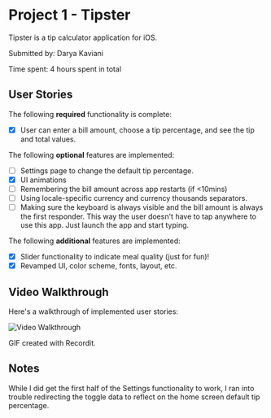 # Project 1 - Tipster

Tipster is a tip calculator application for iOS.

Submitted by: Darya Kaviani

Time spent: 4 hours spent in total

## User Stories

The following **required** functionality is complete:

* [x] User can enter a bill amount, choose a tip percentage, and see the tip and total values.

The following **optional** features are implemented:

* [ ] Settings page to change the default tip percentage.
* [x] UI animations
* [ ] Remembering the bill amount across app restarts (if <10mins)
* [ ] Using locale-specific currency and currency thousands separators.
* [ ] Making sure the keyboard is always visible and the bill amount is always the first responder. This way the user doesn't have to tap anywhere to use this app. Just launch the app and start typing.

The following **additional** features are implemented:

- [x] Slider functionality to indicate meal quality (just for fun)!
- [x] Revamped UI, color scheme, fonts, layout, etc.

## Video Walkthrough

Here's a walkthrough of implemented user stories:

<img src='http://g.recordit.co/q5gpOlyeGj.gif' title='Video Walkthrough' width='' alt='Video Walkthrough' />

GIF created with Recordit.

## Notes

While I did get the first half of the Settings functionality to work, I ran into trouble redirecting the toggle data to reflect on the home screen default tip percentage.

